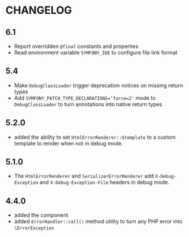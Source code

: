CHANGELOG
=========

6.1
---

 * Report overridden `@final` constants and properties
 * Read environment variable `SYMFONY_IDE` to configure file link format

5.4
---

 * Make `DebugClassLoader` trigger deprecation notices on missing return types
 * Add `SYMFONY_PATCH_TYPE_DECLARATIONS='force=2'` mode to `DebugClassLoader` to turn annotations into native return types

5.2.0
-----

 * added the ability to set `HtmlErrorRenderer::$template` to a custom template to render when not in debug mode.

5.1.0
-----

 * The `HtmlErrorRenderer` and `SerializerErrorRenderer` add `X-Debug-Exception` and `X-Debug-Exception-File` headers in debug mode.

4.4.0
-----

 * added the component
 * added `ErrorHandler::call()` method utility to turn any PHP error into `\ErrorException`
